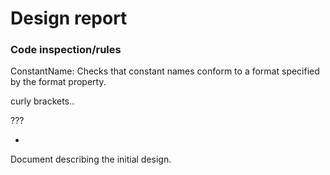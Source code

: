 # Design report

### Code inspection/rules
ConstantName:	Checks that constant names conform to a format specified by the format property.

curly brackets..

???

-

Document describing the initial design.
